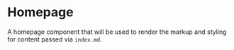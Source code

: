 # Homepage

A homepage component that will be used to render the markup and styling for content passed via `index.md`.